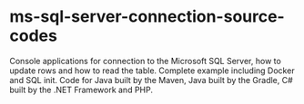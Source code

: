 # ms-sql-server-connection-source-codes
Console applications for connection to the Microsoft SQL Server, how to update rows and how to read the table. Complete example including Docker and SQL init. Code for Java built by the Maven, Java built by the Gradle, C# built by the .NET Framework and PHP.
